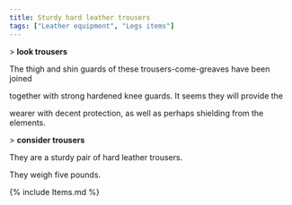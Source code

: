 ```yaml
---
title: Sturdy hard leather trousers
tags: ["Leather equipment", "Legs items"]
---
```

\> **look trousers**

The thigh and shin guards of these trousers-come-greaves have been
joined

together with strong hardened knee guards. It seems they will provide
the

wearer with decent protection, as well as perhaps shielding from the
elements.

\> **consider trousers**

They are a sturdy pair of hard leather trousers.

They weigh five pounds.

{% include Items.md %}
